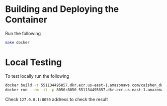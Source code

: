 # Building and Deploying the Container
Run the following
```bash
make docker
```

# Local Testing
To test locally run the following 
```bash
docker build -t 551134495857.dkr.ecr.us-east-1.amazonaws.com/caishen_dashboard:latest -f Dockerfile .
docker run --rm -it -p 8050:8050 551134495857.dkr.ecr.us-east-1.amazonaws.com/caishen_dashboard:latest
```
Check `127.0.0.1:8050` address to check the result